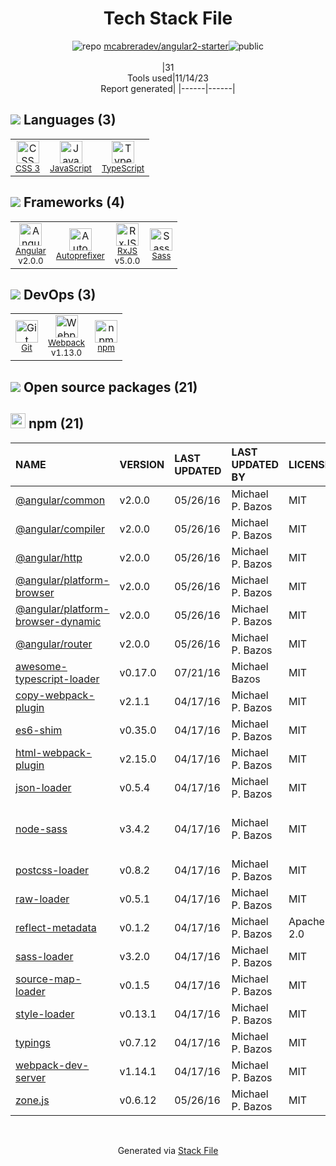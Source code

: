 <!--
--- Readme.md Snippet without images Start ---
## Tech Stack
mcabreradev/angular2-starter is built on the following main stack:
- [Sass](http://sass-lang.com/) – CSS Pre-processors / Extensions
- [JavaScript](https://developer.mozilla.org/en-US/docs/Web/JavaScript) – Languages
- [TypeScript](http://www.typescriptlang.org) – Languages
- [Webpack](http://webpack.js.org) – JS Build Tools / JS Task Runners
- [RxJS](http://reactivex.io/rxjs/) – Concurrency Frameworks
- [Autoprefixer](https://github.com/postcss/autoprefixer) – CSS Pre-processors / Extensions
- [Angular](https://angular.io) – Javascript MVC Frameworks

Full tech stack [here](/techstack.md)
--- Readme.md Snippet without images End ---

--- Readme.md Snippet with images Start ---
## Tech Stack
mcabreradev/angular2-starter is built on the following main stack:
- <img width='25' height='25' src='https://img.stackshare.io/service/1171/jCR2zNJV.png' alt='Sass'/> [Sass](http://sass-lang.com/) – CSS Pre-processors / Extensions
- <img width='25' height='25' src='https://img.stackshare.io/service/1209/javascript.jpeg' alt='JavaScript'/> [JavaScript](https://developer.mozilla.org/en-US/docs/Web/JavaScript) – Languages
- <img width='25' height='25' src='https://img.stackshare.io/service/1612/bynNY5dJ.jpg' alt='TypeScript'/> [TypeScript](http://www.typescriptlang.org) – Languages
- <img width='25' height='25' src='https://img.stackshare.io/service/1682/IMG_4636.PNG' alt='Webpack'/> [Webpack](http://webpack.js.org) – JS Build Tools / JS Task Runners
- <img width='25' height='25' src='https://img.stackshare.io/service/1796/984368.png' alt='RxJS'/> [RxJS](http://reactivex.io/rxjs/) – Concurrency Frameworks
- <img width='25' height='25' src='https://img.stackshare.io/service/2202/72d087642cfce6fef6f2dabec5bf49e8_400x400.png' alt='Autoprefixer'/> [Autoprefixer](https://github.com/postcss/autoprefixer) – CSS Pre-processors / Extensions
- <img width='25' height='25' src='https://img.stackshare.io/service/3745/cb8U-gL6_400x400.jpg' alt='Angular'/> [Angular](https://angular.io) – Javascript MVC Frameworks

Full tech stack [here](/techstack.md)
--- Readme.md Snippet with images End ---
-->
<div align="center">

# Tech Stack File
![](https://img.stackshare.io/repo.svg "repo") [mcabreradev/angular2-starter](https://github.com/mcabreradev/angular2-starter)![](https://img.stackshare.io/public_badge.svg "public")
<br/><br/>
|31<br/>Tools used|11/14/23 <br/>Report generated|
|------|------|
</div>

## <img src='https://img.stackshare.io/languages.svg'/> Languages (3)
<table><tr>
  <td align='center'>
  <img width='36' height='36' src='https://img.stackshare.io/service/6727/css.png' alt='CSS 3'>
  <br>
  <sub><a href="https://developer.mozilla.org/en-US/docs/Web/CSS/CSS3">CSS 3</a></sub>
  <br>
  <sub></sub>
</td>

<td align='center'>
  <img width='36' height='36' src='https://img.stackshare.io/service/1209/javascript.jpeg' alt='JavaScript'>
  <br>
  <sub><a href="https://developer.mozilla.org/en-US/docs/Web/JavaScript">JavaScript</a></sub>
  <br>
  <sub></sub>
</td>

<td align='center'>
  <img width='36' height='36' src='https://img.stackshare.io/service/1612/bynNY5dJ.jpg' alt='TypeScript'>
  <br>
  <sub><a href="http://www.typescriptlang.org">TypeScript</a></sub>
  <br>
  <sub></sub>
</td>

</tr>
</table>

## <img src='https://img.stackshare.io/frameworks.svg'/> Frameworks (4)
<table><tr>
  <td align='center'>
  <img width='36' height='36' src='https://img.stackshare.io/service/3745/cb8U-gL6_400x400.jpg' alt='Angular'>
  <br>
  <sub><a href="https://angular.io">Angular</a></sub>
  <br>
  <sub>v2.0.0</sub>
</td>

<td align='center'>
  <img width='36' height='36' src='https://img.stackshare.io/service/2202/72d087642cfce6fef6f2dabec5bf49e8_400x400.png' alt='Autoprefixer'>
  <br>
  <sub><a href="https://github.com/postcss/autoprefixer">Autoprefixer</a></sub>
  <br>
  <sub></sub>
</td>

<td align='center'>
  <img width='36' height='36' src='https://img.stackshare.io/service/1796/984368.png' alt='RxJS'>
  <br>
  <sub><a href="http://reactivex.io/rxjs/">RxJS</a></sub>
  <br>
  <sub>v5.0.0</sub>
</td>

<td align='center'>
  <img width='36' height='36' src='https://img.stackshare.io/service/1171/jCR2zNJV.png' alt='Sass'>
  <br>
  <sub><a href="http://sass-lang.com/">Sass</a></sub>
  <br>
  <sub></sub>
</td>

</tr>
</table>

## <img src='https://img.stackshare.io/devops.svg'/> DevOps (3)
<table><tr>
  <td align='center'>
  <img width='36' height='36' src='https://img.stackshare.io/service/1046/git.png' alt='Git'>
  <br>
  <sub><a href="http://git-scm.com/">Git</a></sub>
  <br>
  <sub></sub>
</td>

<td align='center'>
  <img width='36' height='36' src='https://img.stackshare.io/service/1682/IMG_4636.PNG' alt='Webpack'>
  <br>
  <sub><a href="http://webpack.js.org">Webpack</a></sub>
  <br>
  <sub>v1.13.0</sub>
</td>

<td align='center'>
  <img width='36' height='36' src='https://img.stackshare.io/service/1120/lejvzrnlpb308aftn31u.png' alt='npm'>
  <br>
  <sub><a href="https://www.npmjs.com/">npm</a></sub>
  <br>
  <sub></sub>
</td>

</tr>
</table>


## <img src='https://img.stackshare.io/group.svg' /> Open source packages (21)</h2>

## <img width='24' height='24' src='https://img.stackshare.io/service/1120/lejvzrnlpb308aftn31u.png'/> npm (21)

|NAME|VERSION|LAST UPDATED|LAST UPDATED BY|LICENSE|VULNERABILITIES|
|:------|:------|:------|:------|:------|:------|
|[@angular/common](https://www.npmjs.com/@angular/common)|v2.0.0|05/26/16|Michael P. Bazos |MIT|N/A|
|[@angular/compiler](https://www.npmjs.com/@angular/compiler)|v2.0.0|05/26/16|Michael P. Bazos |MIT|N/A|
|[@angular/http](https://www.npmjs.com/@angular/http)|v2.0.0|05/26/16|Michael P. Bazos |MIT|N/A|
|[@angular/platform-browser](https://www.npmjs.com/@angular/platform-browser)|v2.0.0|05/26/16|Michael P. Bazos |MIT|N/A|
|[@angular/platform-browser-dynamic](https://www.npmjs.com/@angular/platform-browser-dynamic)|v2.0.0|05/26/16|Michael P. Bazos |MIT|N/A|
|[@angular/router](https://www.npmjs.com/@angular/router)|v2.0.0|05/26/16|Michael P. Bazos |MIT|N/A|
|[awesome-typescript-loader](https://www.npmjs.com/awesome-typescript-loader)|v0.17.0|07/21/16|Michael Bazos |MIT|N/A|
|[copy-webpack-plugin](https://www.npmjs.com/copy-webpack-plugin)|v2.1.1|04/17/16|Michael P. Bazos |MIT|N/A|
|[es6-shim](https://www.npmjs.com/es6-shim)|v0.35.0|04/17/16|Michael P. Bazos |MIT|N/A|
|[html-webpack-plugin](https://www.npmjs.com/html-webpack-plugin)|v2.15.0|04/17/16|Michael P. Bazos |MIT|N/A|
|[json-loader](https://www.npmjs.com/json-loader)|v0.5.4|04/17/16|Michael P. Bazos |MIT|N/A|
|[node-sass](https://www.npmjs.com/node-sass)|v3.4.2|04/17/16|Michael P. Bazos |MIT|[CVE-2020-24025](https://github.com/advisories/GHSA-r8f7-9pfq-mjmv) (Moderate)<br/>[](https://github.com/advisories/GHSA-9v62-24cr-58cx) (Moderate)|
|[postcss-loader](https://www.npmjs.com/postcss-loader)|v0.8.2|04/17/16|Michael P. Bazos |MIT|N/A|
|[raw-loader](https://www.npmjs.com/raw-loader)|v0.5.1|04/17/16|Michael P. Bazos |MIT|N/A|
|[reflect-metadata](https://www.npmjs.com/reflect-metadata)|v0.1.2|04/17/16|Michael P. Bazos |Apache-2.0|N/A|
|[sass-loader](https://www.npmjs.com/sass-loader)|v3.2.0|04/17/16|Michael P. Bazos |MIT|N/A|
|[source-map-loader](https://www.npmjs.com/source-map-loader)|v0.1.5|04/17/16|Michael P. Bazos |MIT|N/A|
|[style-loader](https://www.npmjs.com/style-loader)|v0.13.1|04/17/16|Michael P. Bazos |MIT|N/A|
|[typings](https://www.npmjs.com/typings)|v0.7.12|04/17/16|Michael P. Bazos |MIT|N/A|
|[webpack-dev-server](https://www.npmjs.com/webpack-dev-server)|v1.14.1|04/17/16|Michael P. Bazos |MIT|[CVE-2018-14732](https://github.com/advisories/GHSA-cf66-xwfp-gvc4) (High)|
|[zone.js](https://www.npmjs.com/zone.js)|v0.6.12|05/26/16|Michael P. Bazos |MIT|N/A|

<br/>
<div align='center'>

Generated via [Stack File](https://github.com/apps/stack-file)
